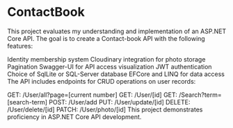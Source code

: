 # ContactBook

This project evaluates my understanding and implementation of an ASP.NET Core API. The goal is to create a Contact-book API with the following features:

Identity membership system
Cloudinary integration for photo storage
Pagination
Swagger-UI for API access visualization
JWT authentication
Choice of SqlLite or SQL-Server database
EFCore and LINQ for data access
The API includes endpoints for CRUD operations on user records:

GET: /User/all?page=[current number]
GET: /User/[id]
GET: /Search?term=[search-term]
POST: /User/add
PUT: /User/update/[id]
DELETE: /User/delete/[id]
PATCH: /User/photo/[id]
This project demonstrates proficiency in ASP.NET Core API development.
